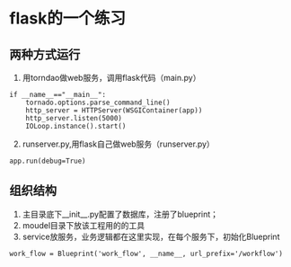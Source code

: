 # flask的一个练习

## 两种方式运行
1. 用torndao做web服务，调用flask代码（main.py）
```
if __name__=="__main__":
    tornado.options.parse_command_line()
    http_server = HTTPServer(WSGIContainer(app))
    http_server.listen(5000)
    IOLoop.instance().start()
```
2. runserver.py,用flask自己做web服务（runserver.py）

```
app.run(debug=True)
```

## 组织结构
1. 主目录底下__init__.py配置了数据库，注册了blueprint；
2. moudel目录下放该工程用的的工具
3. service放服务，业务逻辑都在这里实现，在每个服务下，初始化Blueprint
```
work_flow = Blueprint('work_flow', __name__, url_prefix='/workflow')

```
